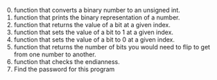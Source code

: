 0. function that converts a binary number to an unsigned int.
1. function that prints the binary representation of a number.
2. function that returns the value of a bit at a given index.
3. function that sets the value of a bit to 1 at a given index.
4. function that sets the value of a bit to 0 at a given index.
5. function that returns the number of bits you would need to 
	flip to get from one number to another.
100. function that checks the endianness.
101. Find the password for this program
